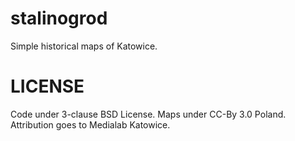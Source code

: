 stalinogrod
===========

Simple historical maps of Katowice.


LICENSE
=======
Code under 3-clause BSD License. Maps under CC-By 3.0 Poland. Attribution goes to Medialab Katowice.